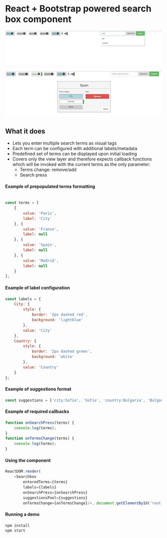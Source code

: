 # React + Bootstrap powered search box component

![Overview](./src/docs/assets/overview.JPG "Simple popup form")
<br>
<br>
![Settings](./src/docs/assets/settings.JPG "Simple popup form")
## What it does

* Lets you enter multiple search terms as visual tags
* Each term can be configured with additional labels/metadata
* Predefined set of terms can be displayed upon initial loading
* Covers only the view layer and therefore expects callback functions which will be invoked with the current terms as the only parameter:
    - Terms change: remove/add
    - Search press

#### Example of prepopulated terms formatting

```javascript

const terms = [
    {
        value: 'Paris',
        label: 'City'
    }, {
        value: 'France',
        label: null
    }, {
        value: 'Spain',
        label: null
    }, {
        value: 'Madrid',
        label: null
    }
];

```

#### Example of label configuration

````javascript
const labels = {
    City: {
        style: {
            border: '2px dashed red',
            background: 'lightblue'
        },
        value: 'City'
    },
    Country: {
        style: {
            border: '2px dashed green',
            background: 'white'
        },
        value: 'Country'
    }
};
````

#### Example of suggestions format

````javascript
const suggestions = ['city:Sofia', 'Sofia', 'country:Bulgaria', 'Bulgaria', 'London', 'England'];
````

#### Example of required callbacks

````javascript
function onSearchPress(terms) {
    console.log(terms);
}
function onTermsChange(terms) {
    console.log(terms);
}
````

#### Using the component

````javascript
ReactDOM.render(
    <Searchbox
        enteredTerms={terms}
        labels={labels}
        onSearchPress={onSearchPress}
        suggestionsPool={suggestions}
        onTermsChange={onTermsChange}/>, document.getElementById('root'));
````

#### Running a demo

```` javascript
npm install
npm start
````


